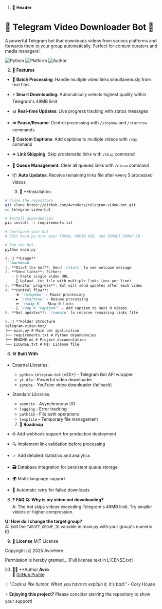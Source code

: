 1. 🧾 **Header**
# 🎥 Telegram Video Downloader Bot 🤖

A powerful Telegram bot that downloads videos from various platforms and forwards them to your group automatically. Perfect for content curators and media managers!

![Python](https://img.shields.io/badge/Python-3.10+-blue?logo=python)
![Platform](https://img.shields.io/badge/Platform-Telegram-blue?logo=telegram)
![Author](https://img.shields.io/badge/Author-AvroHere-green?logo=github)

2. 🧩 **Features**
- 🚀 **Batch Processing**: Handle multiple video links simultaneously from text files
- ⚡ **Smart Downloading**: Automatically selects highest quality within Telegram's 49MB limit
- 📊 **Real-time Updates**: Live progress tracking with status messages
- ⏯️ **Pause/Resume**: Control processing with `/stopnow` and `/startnow` commands
- 📝 **Custom Captions**: Add captions to multiple videos with `/cap` command
- ⏩ **Link Skipping**: Skip problematic links with `/skip` command
- 🧹 **Queue Management**: Clear all queued links with `/clean` command
- 📦 **Auto Updates**: Receive remaining links file after every 5 processed videos

  3. 💾 **Installation
```bash
# Clone the repository
git clone https://github.com/AvroHere/telegram-video-bot.git
cd telegram-video-bot

# Install dependencies
pip install -r requirements.txt

# Configure your bot
# Edit main.py with your TOKEN, ADMIN_UID, and TARGET_GROUP_ID

# Run the bot
python main.py
```


```markdown
4. 🧠 **Usage**
```markdown
1. **Start the bot**: Send `/start` to see welcome message
2. **Send links**: Either:
   - 📩 Paste single video URL
   - 📁 Upload .txt file with multiple links (one per line)
3. **Monitor progress**: Bot will send updates after each video
4. **Control flow**:
   - ⏸️ `/stopnow` - Pause processing
   - ▶️ `/startnow` - Resume processing
   - ⏩ `/skip N` - Skip N links
   - 📝 `/cap N "Caption"` - Add caption to next N videos
5. **Get updates**: `/remain` to receive remaining links file
```


```markdown
5. 📁 **Folder Structure
telegram-video-bot/
├── main.py # Main bot application
├── requirements.txt # Python dependencies
├── README.md # Project documentation
└── LICENSE.txt # MIT License file
```
6. 🛠 **Built With**
- External Libraries:
  - `python-telegram-bot` (v20+) - Telegram Bot API wrapper
  - `yt-dlp` - Powerful video downloader
  - `pytube` - YouTube video downloader (fallback)
- Standard Libraries:
  - `asyncio` - Asynchronous I/O
  - `logging` - Error tracking
  - `pathlib` - File path operations
  - `tempfile` - Temporary file management

  7. 🚧 **Roadmap**
- 🌐 Add webhook support for production deployment
- 🔍 Implement link validation before processing
- 📈 Add detailed statistics and analytics
- 🗃️ Database integration for persistent queue storage
- 🌍 Multi-language support
- 🔄 Automatic retry for failed downloads

8. ❓ **FAQ**
**Q: Why is my video not downloading?**  
A: The bot skips videos exceeding Telegram's 49MB limit. Try smaller videos or higher compression.

**Q: How do I change the target group?**  
A: Edit the `TARGET_GROUP_ID` variable in main.py with your group's numeric ID.

9. 📄 **License**
MIT License

Copyright (c) 2025 AvroHere

Permission is hereby granted... [Full license text in LICENSE.txt]

10. 👨‍💻 **Author
**Avro**  
🔗 [GitHub Profile](https://github.com/AvroHere)

💡 *"Code is like humor. When you have to explain it, it's bad."* - Cory House

⭐ **Enjoying this project?** Please consider starring the repository to show your support!

